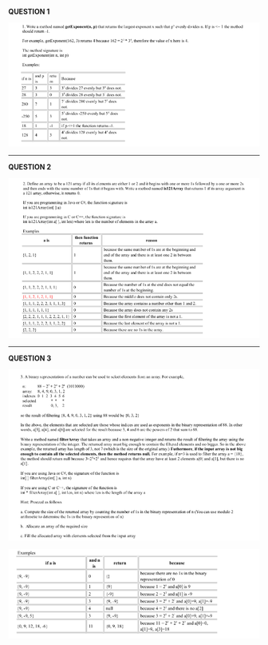 <b>QUESTION 1</b> <br>

![Question 1](images/getExponent.png)

----------------------------------------------------------------------------------------------
<b>QUESTION 2</b> <br>

![Question 2](images/121Array.png)

-----------------------------------------------------------------------------------------------
<b>QUESTION 3</b> <br>

![Question 3](images/filterArray.png)

![Examples](images/filterArrayEx.png)